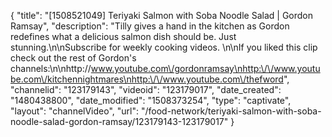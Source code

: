 {
    "title": "[1508521049] Teriyaki Salmon with Soba Noodle Salad | Gordon Ramsay",
    "description": "Tilly gives a hand in the kitchen as Gordon redefines what a delicious salmon dish should be. Just stunning.\n\nSubscribe for weekly cooking videos. \n\nIf you liked this clip check out the rest of Gordon's channels:\n\nhttp:\/\/www.youtube.com\/gordonramsay\nhttp:\/\/www.youtube.com\/kitchennightmares\nhttp:\/\/www.youtube.com\/thefword",
    "channelid": "123179143",
    "videoid": "123179017",
    "date_created": "1480438800",
    "date_modified": "1508373254",
    "type": "captivate",
    "layout": "channelVideo",
    "url": "\/food-network\/teriyaki-salmon-with-soba-noodle-salad-gordon-ramsay\/123179143-123179017"
}